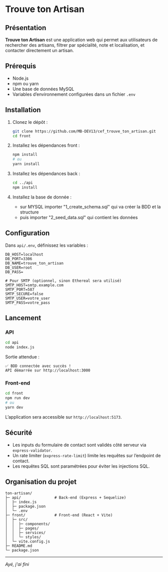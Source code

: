 # Trouve ton Artisan

## Présentation

**Trouve ton Artisan** est une application web qui permet aux utilisateurs de rechercher des artisans, filtrer par spécialité, note et localisation, et contacter directement un artisan.

## Prérequis

- Node.js
- npm ou yarn
- Une base de données MySQL
- Variables d’environnement configurées dans un fichier `.env`

## Installation

1. Clonez le dépôt :
   ```bash
   git clone https://github.com/MB-DEV13/cef_trouve_ton_artisan.git
   cd front
   ```
2. Installez les dépendances front :
   ```bash
   npm install
   # ou
   yarn install
   ```
3. Installez les dépendances back :

   ```bash
   cd ../api
   npm install
   ```

4. Installez la base de donnée :

   - sur MYSQL importer "1_create_schema.sql" qui va créer la BDD et la structure
   - puis importer "2_seed_data.sql" qui contient les données

## Configuration

Dans `api/.env`, définissez les variables :

```env
DB_HOST=localhost
DB_PORT=3306
DB_NAME=trouve_ton_artisan
DB_USER=root
DB_PASS=

# Pour SMTP (optionnel, sinon Ethereal sera utilisé)
SMTP_HOST=smtp.example.com
SMTP_PORT=587
SMTP_SECURE=false
SMTP_USER=votre_user
SMTP_PASS=votre_pass
```

## Lancement

### API

```bash
cd api
node index.js
```

Sortie attendue :

```
✅ BDD connectée avec succès !
API démarrée sur http://localhost:3000
```

### Front-end

```bash
cd front
npm run dev
# ou
yarn dev
```

L’application sera accessible sur `http://localhost:5173`.

## Sécurité

- Les inputs du formulaire de contact sont validés côté serveur via `express-validator`.
- Un rate limiter (`express-rate-limit`) limite les requêtes sur l’endpoint de contact.
- Les requêtes SQL sont paramétrées pour éviter les injections SQL.

## Organisation du projet

```
ton-artisan/
├─ api/               # Back-end (Express + Sequelize)
│  ├─ index.js
│  ├─ package.json
│  └─ .env
├─ front/             # Front-end (React + Vite)
│  ├─ src/
│  │  ├─ components/
│  │  ├─ pages/
│  │  ├─ services/
│  │  └─ styles/
│  └─ vite.config.js
├─ README.md
└─ package.json
```

---

_Ayé, j'ai fini_
